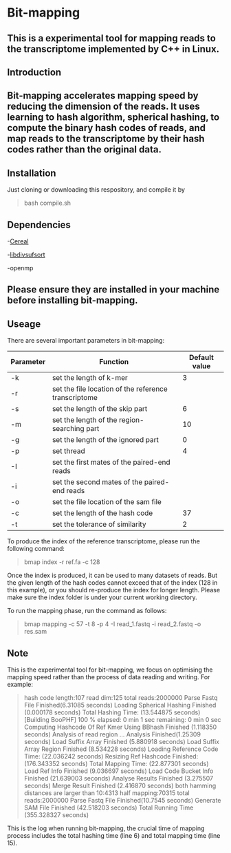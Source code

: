# Bit-mapping

This is a experimental tool for mapping reads to the transcriptome implemented by C++ in Linux.
---
## Introduction

Bit-mapping accelerates mapping speed by reducing the dimension of the reads. It uses learning to hash algorithm, spherical hashing, to compute the binary hash codes of reads, and map reads to the transcriptome by their hash codes rather than the original data.
---
## Installation

Just cloning or downloading this respository, and compile it by

> bash compile.sh

## Dependencies

-[Cereal](https://github.com/USCiLab/cereal) 

-[libdivsufsort](https://github.com/y-256/libdivsufsort)

-openmp

Please ensure they are installed in your machine before installing bit-mapping.
---
## Useage

There are several important parameters in bit-mapping:

|Parameter|Function|Default value|
|---|---|---|
|-k|set the length of k-mer|3|
|-r|set the file location of the reference transcriptome | |
|-s|set the length of the skip part|6|
|-m|set the length of the region-searching part|10|
|-g|set the length of the ignored part|0|
|-p|set thread|4|
|-I|set the first mates of the paired-end reads| |
|-i|set the second mates of the paired-end reads| |
|-o|set the file location of the sam file| |
|-c|set the length of the hash code|37|
|-t|set the tolerance of similarity|2|


To produce the index of the reference transcriptome, please run the following command:
> bmap index -r ref.fa -c 128

Once the index is produced, it can be used to many datasets of reads. But the given length of the hash codes cannot exceed that of the index (128 in this example), or you should re-produce the index for longer length. Please make sure the index folder is under your current working directory.

To run the mapping phase, run the command as follows:

>bmap mapping -c 57 -t 8 -p 4 -I read_1.fastq -i read_2.fastq -o res.sam

## Note

This is the experimental tool for bit-mapping, we focus on optimising the mapping speed rather than the process of data reading and writing. For example:

>  hash code length:107
>  read dim:125
>  total reads:2000000
>  Parse Fastq File Finished(6.31085 seconds)
>  Loading Spherical Hashing Finished (0.000178 seconds)
>  Total Hashing Time: (13.544875 seconds)
> [Building BooPHF]  100  %   elapsed:   0 min 1  sec   remaining:   0 min 0  sec
>  Computing Hashcode Of Ref Kmer Using BBhash Finished (1.118350 seconds)
>  Analysis of read region ...
>  Analysis Finished(1.25309 seconds)
>  Load Suffix Array Finished (5.880918 seconds)
>  Load Suffix Array Region Finished (8.534228 seconds)
>  Loading Reference Code Time: (22.036242 seconds)
>  Resizing Ref Hashcode Finished: (176.343352 seconds)
>  Total Mapping Time: (22.877301 seconds)
>  Load Ref Info Finished (9.036697 seconds)
>  Load Code Bucket Info Finished (21.639003 seconds)
>  Analyse Results Finished (3.275507 seconds)
>  Merge Result Finished (2.416870 seconds)
>  both  hamming distances are larger than 10:4313
>  half mapping:70315
>  total reads:2000000
>  Parse Fastq File Finished(10.7545 seconds)
>  Generate SAM File Finished (42.518203 seconds)
>  Total Running Time (355.328327 seconds)

This is the log when running bit-mapping, the crucial time of mapping process includes the total hashing time (line 6) and total mapping time (line 15).



